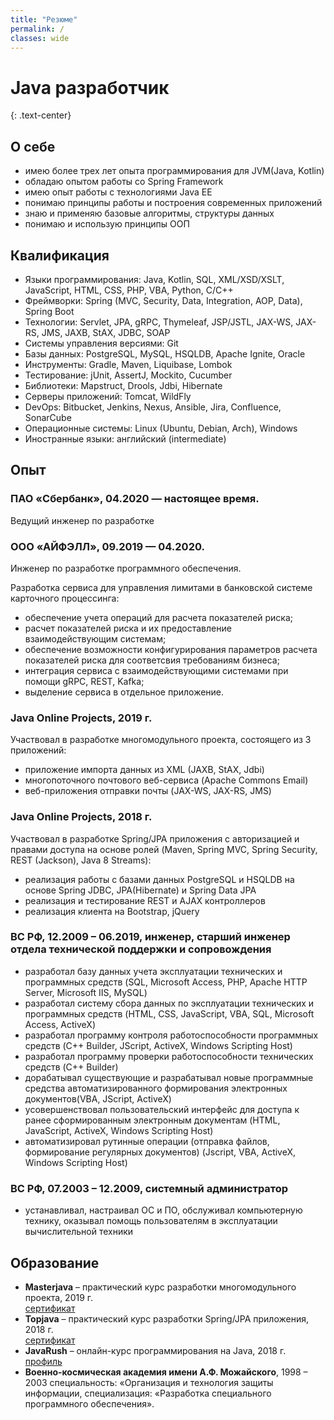 ```yaml
---
title: "Резюме"
permalink: /
classes: wide
---
```


# Java разработчик
{: .text-center}

[//]: # (скачать резюме [pdf]&#40;/assets/files/pavel_churzin_javadev.pdf "скачать pdf"&#41; [rtf]&#40;/assets/files/pavel_churzin_javadev.rtf "скачать rtf"&#41;)

## О себе

* имею более трех лет опыта программирования для JVM(Java, Kotlin)
* обладаю опытом работы со Spring Framework
* имею опыт работы с технологиями Java EE
* понимаю принципы работы и построения современных приложений
* знаю и применяю базовые алгоритмы, структуры данных
* понимаю и использую принципы ООП

## Квалификация

* Языки программирования: Java, Kotlin, SQL, XML/XSD/XSLT, JavaScript, HTML, CSS, PHP, VBA, Python, C/C++
* Фреймворки: Spring (MVC, Security, Data, Integration, AOP, Data), Spring Boot
* Технологии: Servlet, JPA, gRPC, Thymeleaf, JSP/JSTL, JAX-WS, JAX-RS, JMS, JAXB, StAX, JDBC, SOAP
* Системы управления версиями: Git
* Базы данных: PostgreSQL, MySQL, HSQLDB, Apache Ignite, Oracle
* Инструменты: Gradle, Maven, Liquibase, Lombok
* Тестирование: jUnit, AssertJ, Mockito, Cucumber
* Библиотеки: Mapstruct, Drools, Jdbi, Hibernate
* Серверы приложений: Tomcat, WildFly
* DevOps: Bitbucket, Jenkins, Nexus, Ansible, Jira, Confluence, SonarCube
* Операционные системы: Linux (Ubuntu, Debian, Arch), Windows
* Иностранные языки: английский (intermediate)

## Опыт

### ПАО «Сбербанк», 04.2020 — настоящее время.

Ведущий инженер по разработке 

### ООО «АЙФЭЛЛ», 09.2019 — 04.2020.

Инженер по разработке программного обеспечения.

Разработка сервиса для управления лимитами в банковской системе карточного процессинга:
* обеспечение учета операций для расчета показателей риска;
* расчет показателей риска и их предоставление взаимодействующим системам;
* обеспечение возможности конфигурирования параметров расчета показателей риска  для соответсвия требованиям бизнеса;
* интеграция сервиса с взаимодействующими системами при помощи gRPC, REST, Kafka;
* выделение сервиса в отдельное приложение.

### Java Online Projects, 2019 г.

Участвовал в разработке многомодульного проекта, состоящего из 3 приложений:
* приложение импорта данных из XML (JAXB, StAX, Jdbi)
* многопоточного почтового веб-сервиса (Apache Commons Email)
* веб-приложения отправки почты (JAX-WS, JAX-RS, JMS)

### Java Online Projects, 2018 г.

Участвовал в разработке Spring/JPA приложения c авторизацией и правами доступа на основе ролей (Maven, Spring MVC, Spring Security, REST (Jackson), Java 8 Streams):
* реализация работы с базами данных PostgreSQL и HSQLDB на основе Spring JDBC, JPA(Hibernate) и Spring Data JPA
* реализация и тестирование REST и AJAX контроллеров
* реализация клиента на Bootstrap, jQuery

### ВС РФ, 12.2009 – 06.2019, инженер, старший инженер отдела технической поддержки и сопровождения

* разработал базу данных учета эксплуатации технических и программных средств (SQL, Microsoft Access, PHP, Apache HTTP Server, Microsoft IIS, MySQL)
* разработал систему сбора данных по эксплуатации технических и программных средств (HTML, CSS, JavaScript, VBA, SQL, Microsoft Access, ActiveX)
* разработал программу контроля работоспособности программных средств 
(C++ Builder, JScript, ActiveX, Windows Scripting Host)
* разработал программу проверки работоспособности технических средств (C++ Builder)
* дорабатывал существующие и разрабатывал новые программные средства автоматизированного формирования электронных документов(VBA, JScript, ActiveX)
* усовершенствовал пользовательский интерфейс для доступа к ранее сформированным электронным документам (HTML, JavaScript, ActiveX, Windows Scripting Host)
* автоматизировал рутинные операции (отправка файлов, формирование регулярных документов) (Jscript, VBA, ActiveX, Windows Scripting Host)

### ВС РФ, 07.2003 – 12.2009, системный администратор

* устанавливал, настраивал ОС и ПО, обслуживал компьютерную технику, оказывал помощь пользователям в эксплуатации вычислительной техники

## Образование
* **Masterjava** – практический курс разработки многомодульного проекта, 2019 г.  
[сертификат](https://javaops.ru/certificate/masterjava?email=pchurzin@yandex.ru)
* **Topjava** – практический курс разработки Spring/JPA приложения, 2018 г.  
[сертификат](https://javaops.ru/certificate/topjava?email=pchurzin@yandex.ru)
* **JavaRush** – онлайн-курс программирования на Java, 2018 г.  
[профиль](https://javarush.ru/users/1368282)
* **Военно-космическая академия имени А.Ф. Можайского**, 1998 – 2003
специальность: «Организация и технология защиты информации,
специализация: «Разработка специального программного обеспечения».


